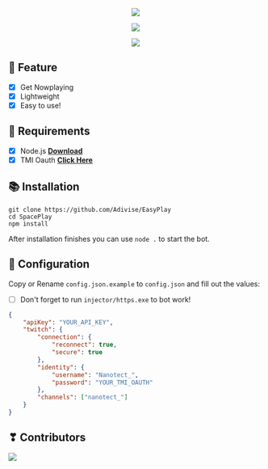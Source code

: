 <p align="center">
<img src="https://capsule-render.vercel.app/api?type=waving&color=gradient&height=200&section=header&text=EasyPlay&fontSize=80&fontAlignY=35&animation=twinkling&fontColor=gradient"/> </a> 
</p>

<p align="center"> 
  <a href="https://discord.gg/SNG3dh3MbR" target="_blank"> <img src="https://discordapp.com/api/guilds/903043706410643496/widget.png?style=banner2"/> </a> 
</p>

<p align="center"> 
  <a href="https://ko-fi.com/nanotect" target="_blank"> <img src="https://ko-fi.com/img/githubbutton_sm.svg"/> </a> 
</p>

## 📑 Feature
- [x] Get Nowplaying
- [x] Lightweight
- [x] Easy to use!

## 📎 Requirements

- [x] Node.js **[Download](https://nodejs.org/en/download/)**
- [x] TMI Oauth **[Click Here](https://twitchapps.com/tmi/)**

## 📚 Installation

```
git clone https://github.com/Adivise/EasyPlay
cd SpacePlay
npm install
```

After installation finishes you can use `node .` to start the bot.

## 📄 Configuration

Copy or Rename `config.json.example` to `config.json` and fill out the values:

- [ ] Don't forget to run `injector/https.exe` to bot work!

```.json
{
    "apiKey": "YOUR_API_KEY",
    "twitch": {
        "connection": {
            "reconnect": true,
            "secure": true
        },
        "identity": {
            "username": "Nanotect_",
            "password": "YOUR_TMI_OAUTH"  
        },
        "channels": ["nanotect_"]
    }
}
```

## ❣ Contributors

<a href="https://github.com/Adivise/SpaceTime/graphs/contributors">
  <img src="https://contributors-img.web.app/image?repo=Adivise/SpacePlay" />
</a>
